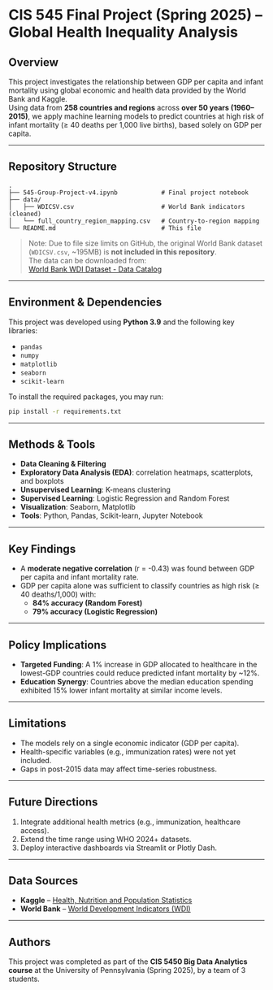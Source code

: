 # CIS 545 Final Project (Spring 2025) – Global Health Inequality Analysis

## Overview
This project investigates the relationship between GDP per capita and infant mortality using global economic and health data provided by the World Bank and Kaggle.  
Using data from **258 countries and regions** across **over 50 years (1960–2015)**, we apply machine learning models to predict countries at high risk of infant mortality (≥ 40 deaths per 1,000 live births), based solely on GDP per capita.

---

## Repository Structure
```
.
├── 545-Group-Project-v4.ipynb            # Final project notebook
├── data/
│   ├── WDICSV.csv                        # World Bank indicators (cleaned)
│   └── full_country_region_mapping.csv   # Country-to-region mapping
└── README.md                             # This file
```

> Note: Due to file size limits on GitHub, the original World Bank dataset (`WDICSV.csv`, ~195MB) is **not included in this repository**.  
> The data can be downloaded from:  
> [World Bank WDI Dataset - Data Catalog](https://datacatalog.worldbank.org/search/dataset/0037712/World-Development-Indicators) 

---

## Environment & Dependencies

This project was developed using **Python 3.9** and the following key libraries:

- `pandas`
- `numpy`
- `matplotlib`
- `seaborn`
- `scikit-learn`

To install the required packages, you may run:

```bash
pip install -r requirements.txt
```
---

## Methods & Tools

- **Data Cleaning & Filtering**  
- **Exploratory Data Analysis (EDA)**: correlation heatmaps, scatterplots, and boxplots  
- **Unsupervised Learning**: K-means clustering  
- **Supervised Learning**: Logistic Regression and Random Forest  
- **Visualization**: Seaborn, Matplotlib  
- **Tools**: Python, Pandas, Scikit-learn, Jupyter Notebook

---

## Key Findings

- A **moderate negative correlation** (r = -0.43) was found between GDP per capita and infant mortality rate.
- GDP per capita alone was sufficient to classify countries as high risk (≥ 40 deaths/1,000) with:
  - **84% accuracy (Random Forest)**
  - **79% accuracy (Logistic Regression)**

---

## Policy Implications

- **Targeted Funding**: A 1% increase in GDP allocated to healthcare in the lowest-GDP countries could reduce predicted infant mortality by ~12%.  
- **Education Synergy**: Countries above the median education spending exhibited 15% lower infant mortality at similar income levels.

---

## Limitations

- The models rely on a single economic indicator (GDP per capita).
- Health-specific variables (e.g., immunization rates) were not yet included.
- Gaps in post-2015 data may affect time-series robustness.

---

## Future Directions

1. Integrate additional health metrics (e.g., immunization, healthcare access).  
2. Extend the time range using WHO 2024+ datasets.  
3. Deploy interactive dashboards via Streamlit or Plotly Dash.

---

## Data Sources

- **Kaggle** – [Health, Nutrition and Population Statistics](https://www.kaggle.com/datasets/theworldbank/health-nutrition-and-population-statistics)
- **World Bank** – [World Development Indicators (WDI)](https://datacatalog.worldbank.org/search/dataset/0037712/World-Development-Indicators)  

---

## Authors

This project was completed as part of the **CIS 5450 Big Data Analytics course** at the University of Pennsylvania (Spring 2025), by a team of 3 students.
